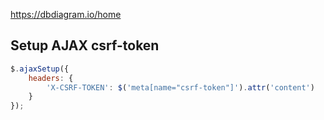 https://dbdiagram.io/home
## Setup AJAX csrf-token
```js
$.ajaxSetup({
    headers: {
        'X-CSRF-TOKEN': $('meta[name="csrf-token"]').attr('content')
    }
});
```
